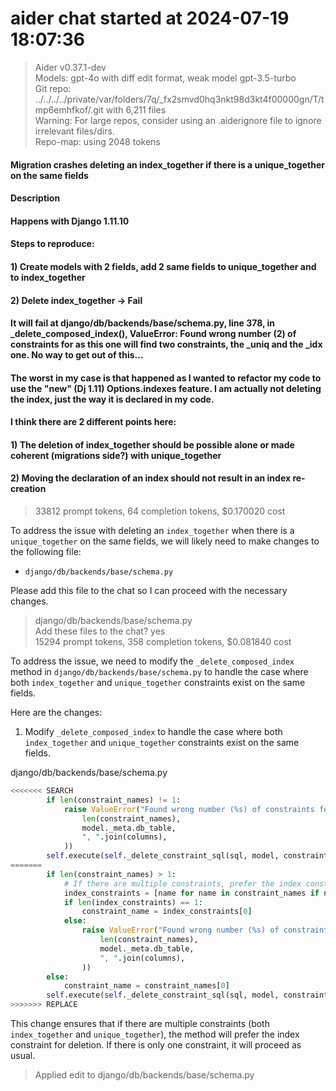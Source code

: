 
# aider chat started at 2024-07-19 18:07:36

> Aider v0.37.1-dev  
> Models: gpt-4o with diff edit format, weak model gpt-3.5-turbo  
> Git repo: ../../../../private/var/folders/7q/_fx2smvd0hq3nkt98d3kt4f00000gn/T/tmp6emhfkof/.git with 6,211 files  
> Warning: For large repos, consider using an .aiderignore file to ignore irrelevant files/dirs.  
> Repo-map: using 2048 tokens  

#### Migration crashes deleting an index_together if there is a unique_together on the same fields  
#### Description  
#### 	  
#### Happens with Django 1.11.10  
#### Steps to reproduce:  
#### 1) Create models with 2 fields, add 2 same fields to unique_together and to index_together  
#### 2) Delete index_together -> Fail  
#### It will fail at django/db/backends/base/schema.py, line 378, in _delete_composed_index(), ValueError: Found wrong number (2) of constraints for as this one will find two constraints, the _uniq and the _idx one. No way to get out of this...  
#### The worst in my case is that happened as I wanted to refactor my code to use the "new" (Dj 1.11) Options.indexes feature. I am actually not deleting the index, just the way it is declared in my code.  
#### I think there are 2 different points here:  
#### 1) The deletion of index_together should be possible alone or made coherent (migrations side?) with unique_together  
#### 2) Moving the declaration of an index should not result in an index re-creation  
> 33812 prompt tokens, 64 completion tokens, $0.170020 cost  

To address the issue with deleting an `index_together` when there is a `unique_together` on the same fields, we will likely need to make changes to the following file:

- `django/db/backends/base/schema.py`

Please add this file to the chat so I can proceed with the necessary changes.

> django/db/backends/base/schema.py  
> Add these files to the chat? yes  
> 15294 prompt tokens, 358 completion tokens, $0.081840 cost  

To address the issue, we need to modify the `_delete_composed_index` method in `django/db/backends/base/schema.py` to handle the case where both `index_together` and `unique_together` constraints exist on the same fields.

Here are the changes:

1. Modify `_delete_composed_index` to handle the case where both `index_together` and `unique_together` constraints exist on the same fields.

django/db/backends/base/schema.py
```python
<<<<<<< SEARCH
        if len(constraint_names) != 1:
            raise ValueError("Found wrong number (%s) of constraints for %s(%s)" % (
                len(constraint_names),
                model._meta.db_table,
                ", ".join(columns),
            ))
        self.execute(self._delete_constraint_sql(sql, model, constraint_names[0]))
=======
        if len(constraint_names) > 1:
            # If there are multiple constraints, prefer the index constraint.
            index_constraints = [name for name in constraint_names if name.endswith('_idx')]
            if len(index_constraints) == 1:
                constraint_name = index_constraints[0]
            else:
                raise ValueError("Found wrong number (%s) of constraints for %s(%s)" % (
                    len(constraint_names),
                    model._meta.db_table,
                    ", ".join(columns),
                ))
        else:
            constraint_name = constraint_names[0]
        self.execute(self._delete_constraint_sql(sql, model, constraint_name))
>>>>>>> REPLACE
```

This change ensures that if there are multiple constraints (both `index_together` and `unique_together`), the method will prefer the index constraint for deletion. If there is only one constraint, it will proceed as usual.

> Applied edit to django/db/backends/base/schema.py  
